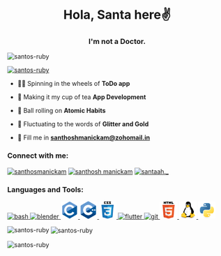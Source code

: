 <h1 align="center">Hola, Santa here✌️</h1>
<h3 align="center">I'm not a Doctor.</h3>

<p align="left"> <img src="https://komarev.com/ghpvc/?username=santos-ruby&label=Profile%20views&color=0e75b6&style=flat" alt="santos-ruby" /> </p>

<p align="left"> <a href="https://github.com/ryo-ma/github-profile-trophy"><img src="https://github-profile-trophy.vercel.app/?username=santos-ruby" alt="santos-ruby" /></a> </p>

- 🧑‍🔧 Spinning in the wheels of **ToDo app**

- 🤸 Making it my cup of tea **App Development** 

- 🏀 Ball rolling on **Atomic Habits**

- 🍃 Fluctuating to the words of **Glitter and Gold**

- 🗿 Fill me in **santhoshmanickam@zohomail.in**

<h3 align="left">Connect with me:</h3>
<p align="left">
<a href="https://twitter.com/santhosmanickam" target="blank"><img align="center" src="https://raw.githubusercontent.com/rahuldkjain/github-profile-readme-generator/master/src/images/icons/Social/twitter.svg" alt="santhosmanickam" height="30" width="40" /></a>
<a href="https://linkedin.com/in/santhosh manickam" target="blank"><img align="center" src="https://raw.githubusercontent.com/rahuldkjain/github-profile-readme-generator/master/src/images/icons/Social/linked-in-alt.svg" alt="santhosh manickam" height="30" width="40" /></a>
<a href="https://instagram.com/santaah._" target="blank"><img align="center" src="https://raw.githubusercontent.com/rahuldkjain/github-profile-readme-generator/master/src/images/icons/Social/instagram.svg" alt="santaah._" height="30" width="40" /></a>
</p>

<h3 align="left">Languages and Tools:</h3>
<p align="left"> <a href="https://www.gnu.org/software/bash/" target="_blank" rel="noreferrer"> <img src="https://www.vectorlogo.zone/logos/gnu_bash/gnu_bash-icon.svg" alt="bash" width="40" height="40"/> </a> <a href="https://www.blender.org/" target="_blank" rel="noreferrer"> <img src="https://download.blender.org/branding/community/blender_community_badge_white.svg" alt="blender" width="40" height="40"/> </a> <a href="https://www.cprogramming.com/" target="_blank" rel="noreferrer"> <img src="https://raw.githubusercontent.com/devicons/devicon/master/icons/c/c-original.svg" alt="c" width="40" height="40"/> </a> <a href="https://www.w3schools.com/cpp/" target="_blank" rel="noreferrer"> <img src="https://raw.githubusercontent.com/devicons/devicon/master/icons/cplusplus/cplusplus-original.svg" alt="cplusplus" width="40" height="40"/> </a> <a href="https://www.w3schools.com/css/" target="_blank" rel="noreferrer"> <img src="https://raw.githubusercontent.com/devicons/devicon/master/icons/css3/css3-original-wordmark.svg" alt="css3" width="40" height="40"/> </a> <a href="https://flutter.dev" target="_blank" rel="noreferrer"> <img src="https://www.vectorlogo.zone/logos/flutterio/flutterio-icon.svg" alt="flutter" width="40" height="40"/> </a> <a href="https://git-scm.com/" target="_blank" rel="noreferrer"> <img src="https://www.vectorlogo.zone/logos/git-scm/git-scm-icon.svg" alt="git" width="40" height="40"/> </a> <a href="https://www.w3.org/html/" target="_blank" rel="noreferrer"> <img src="https://raw.githubusercontent.com/devicons/devicon/master/icons/html5/html5-original-wordmark.svg" alt="html5" width="40" height="40"/> </a> <a href="https://www.linux.org/" target="_blank" rel="noreferrer"> <img src="https://raw.githubusercontent.com/devicons/devicon/master/icons/linux/linux-original.svg" alt="linux" width="40" height="40"/> </a> <a href="https://www.python.org" target="_blank" rel="noreferrer"> <img src="https://raw.githubusercontent.com/devicons/devicon/master/icons/python/python-original.svg" alt="python" width="40" height="40"/> </a> </p>

<p><img align="left" src="https://github-readme-stats.vercel.app/api/top-langs?username=santos-ruby&show_icons=true&locale=en&layout=compact" alt="santos-ruby" /></p>

<p>&nbsp;<img align="center" src="https://github-readme-stats.vercel.app/api?username=santos-ruby&show_icons=true&locale=en" alt="santos-ruby" /></p>

<p><img align="center" src="https://github-readme-streak-stats.herokuapp.com/?user=santos-ruby&" alt="santos-ruby" /></p>
